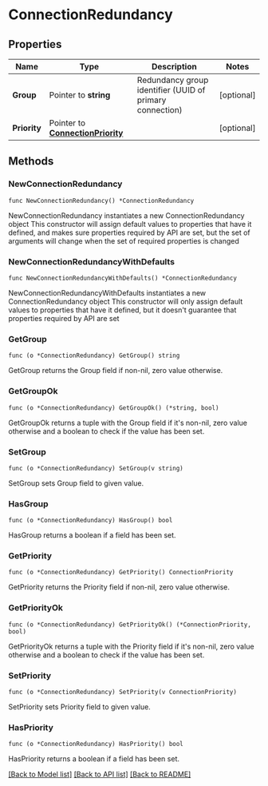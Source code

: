 # ConnectionRedundancy

## Properties

Name | Type | Description | Notes
------------ | ------------- | ------------- | -------------
**Group** | Pointer to **string** | Redundancy group identifier (UUID of primary connection) | [optional] 
**Priority** | Pointer to [**ConnectionPriority**](ConnectionPriority.md) |  | [optional] 

## Methods

### NewConnectionRedundancy

`func NewConnectionRedundancy() *ConnectionRedundancy`

NewConnectionRedundancy instantiates a new ConnectionRedundancy object
This constructor will assign default values to properties that have it defined,
and makes sure properties required by API are set, but the set of arguments
will change when the set of required properties is changed

### NewConnectionRedundancyWithDefaults

`func NewConnectionRedundancyWithDefaults() *ConnectionRedundancy`

NewConnectionRedundancyWithDefaults instantiates a new ConnectionRedundancy object
This constructor will only assign default values to properties that have it defined,
but it doesn't guarantee that properties required by API are set

### GetGroup

`func (o *ConnectionRedundancy) GetGroup() string`

GetGroup returns the Group field if non-nil, zero value otherwise.

### GetGroupOk

`func (o *ConnectionRedundancy) GetGroupOk() (*string, bool)`

GetGroupOk returns a tuple with the Group field if it's non-nil, zero value otherwise
and a boolean to check if the value has been set.

### SetGroup

`func (o *ConnectionRedundancy) SetGroup(v string)`

SetGroup sets Group field to given value.

### HasGroup

`func (o *ConnectionRedundancy) HasGroup() bool`

HasGroup returns a boolean if a field has been set.

### GetPriority

`func (o *ConnectionRedundancy) GetPriority() ConnectionPriority`

GetPriority returns the Priority field if non-nil, zero value otherwise.

### GetPriorityOk

`func (o *ConnectionRedundancy) GetPriorityOk() (*ConnectionPriority, bool)`

GetPriorityOk returns a tuple with the Priority field if it's non-nil, zero value otherwise
and a boolean to check if the value has been set.

### SetPriority

`func (o *ConnectionRedundancy) SetPriority(v ConnectionPriority)`

SetPriority sets Priority field to given value.

### HasPriority

`func (o *ConnectionRedundancy) HasPriority() bool`

HasPriority returns a boolean if a field has been set.


[[Back to Model list]](../README.md#documentation-for-models) [[Back to API list]](../README.md#documentation-for-api-endpoints) [[Back to README]](../README.md)


